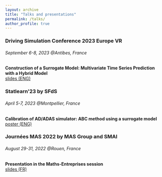 ```yaml
---
layout: archive
title: "Talks and presentations"
permalink: /talks/
author_profile: true
---
```


### Driving Simulation Conference 2023 Europe VR
###### September 6-8, 2023 @Antibes, France
**Construction of a Surrogate Model: Multivariate Time Series Prediction with a Hybrid Model**  
[slides (ENG)](../files/slides_dsc_2023.pdf)

### Statlearn'23 by SFdS
###### April 5-7, 2023 @Montpellier, France
**Calibration of AD/ADAS simulator: ABC method using a surrogate model**  
[poster (ENG)](../files/poster_statlearn.pdf)

### Journées MAS 2022 by MAS Group and SMAI
###### August 29-31, 2022 @Rouen, France
**Presentation in the Maths-Entreprises session**  
[slides (FR)](../files/slides_mas_2022.pdf)
